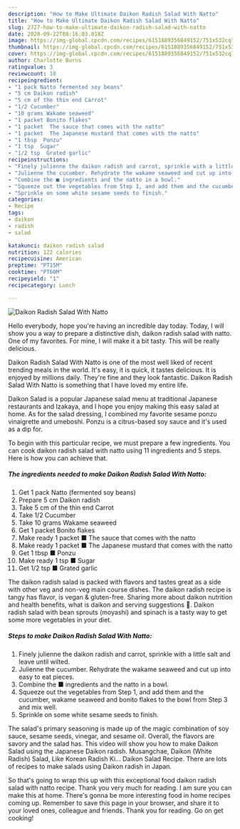 ```yaml
---
description: "How to Make Ultimate Daikon Radish Salad With Natto"
title: "How to Make Ultimate Daikon Radish Salad With Natto"
slug: 2727-how-to-make-ultimate-daikon-radish-salad-with-natto
date: 2020-09-22T08:16:03.818Z
image: https://img-global.cpcdn.com/recipes/6151889356849152/751x532cq70/daikon-radish-salad-with-natto-recipe-main-photo.jpg
thumbnail: https://img-global.cpcdn.com/recipes/6151889356849152/751x532cq70/daikon-radish-salad-with-natto-recipe-main-photo.jpg
cover: https://img-global.cpcdn.com/recipes/6151889356849152/751x532cq70/daikon-radish-salad-with-natto-recipe-main-photo.jpg
author: Charlotte Burns
ratingvalue: 3
reviewcount: 10
recipeingredient:
- "1 pack Natto fermented soy beans"
- "5 cm Daikon radish"
- "5 cm of the thin end Carrot"
- "1/2 Cucumber"
- "10 grams Wakame seaweed"
- "1 packet Bonito flakes"
- "1 packet  The sauce that comes with the natto"
- "1 packet  The Japanese mustard that comes with the natto"
- "1 tbsp  Ponzu"
- "1 tsp  Sugar"
- "1/2 tsp  Grated garlic"
recipeinstructions:
- "Finely julienne the daikon radish and carrot, sprinkle with a little salt and leave until wilted."
- "Julienne the cucumber. Rehydrate the wakame seaweed and cut up into easy to eat pieces."
- "Combine the ■ ingredients and the natto in a bowl."
- "Squeeze out the vegetables from Step 1, and add them and the cucumber, wakame seaweed and bonito flakes to the bowl from Step 3 and mix well."
- "Sprinkle on some white sesame seeds to finish."
categories:
- Recipe
tags:
- daikon
- radish
- salad

katakunci: daikon radish salad 
nutrition: 122 calories
recipecuisine: American
preptime: "PT15M"
cooktime: "PT60M"
recipeyield: "1"
recipecategory: Lunch

---
```



![Daikon Radish Salad With Natto](https://img-global.cpcdn.com/recipes/6151889356849152/751x532cq70/daikon-radish-salad-with-natto-recipe-main-photo.jpg)

Hello everybody, hope you're having an incredible day today. Today, I will show you a way to prepare a distinctive dish, daikon radish salad with natto. One of my favorites. For mine, I will make it a bit tasty. This will be really delicious.

Daikon Radish Salad With Natto is one of the most well liked of recent trending meals in the world. It's easy, it is quick, it tastes delicious. It is enjoyed by millions daily. They're fine and they look fantastic. Daikon Radish Salad With Natto is something that I have loved my entire life.

Daikon Salad is a popular Japanese salad menu at traditional Japanese restaurants and Izakaya, and I hope you enjoy making this easy salad at home. As for the salad dressing, I combined my favorite sesame ponzu vinaigrette and umeboshi. Ponzu is a citrus-based soy sauce and it&#39;s used as a dip for.


To begin with this particular recipe, we must prepare a few ingredients. You can cook daikon radish salad with natto using 11 ingredients and 5 steps. Here is how you can achieve that.

<!--inarticleads1-->

##### The ingredients needed to make Daikon Radish Salad With Natto:

1. Get 1 pack Natto (fermented soy beans)
1. Prepare 5 cm Daikon radish
1. Take 5 cm of the thin end Carrot
1. Take 1/2 Cucumber
1. Take 10 grams Wakame seaweed
1. Get 1 packet Bonito flakes
1. Make ready 1 packet ■ The sauce that comes with the natto
1. Make ready 1 packet ■ The Japanese mustard that comes with the natto
1. Get 1 tbsp ■ Ponzu
1. Make ready 1 tsp ■ Sugar
1. Get 1/2 tsp ■ Grated garlic


The daikon radish salad is packed with flavors and tastes great as a side with other veg and non-veg main course dishes. The daikon radish recipe is tangy has flavor, is vegan &amp; gluten-free. Sharing more about daikon nutrition and health benefits, what is daikon and serving suggestions 🥗. Daikon radish salad with bean sprouts (moyashi) and spinach is a tasty way to get some more vegetables in your diet. 

<!--inarticleads2-->

##### Steps to make Daikon Radish Salad With Natto:

1. Finely julienne the daikon radish and carrot, sprinkle with a little salt and leave until wilted.
1. Julienne the cucumber. Rehydrate the wakame seaweed and cut up into easy to eat pieces.
1. Combine the ■ ingredients and the natto in a bowl.
1. Squeeze out the vegetables from Step 1, and add them and the cucumber, wakame seaweed and bonito flakes to the bowl from Step 3 and mix well.
1. Sprinkle on some white sesame seeds to finish.


The salad&#39;s primary seasoning is made up of the magic combination of soy sauce, sesame seeds, vinegar, and sesame oil. Overall, the flavors are savory and the salad has. This video will show you how to make Daikon Salad using the Japanese Daikon radish. Musangchae, Daikon (White Radish) Salad, Like Korean Radish Ki… Daikon Salad Recipe. There are lots of recipes to make salads using Daikon radish in Japan. 

So that's going to wrap this up with this exceptional food daikon radish salad with natto recipe. Thank you very much for reading. I am sure you can make this at home. There's gonna be more interesting food in home recipes coming up. Remember to save this page in your browser, and share it to your loved ones, colleague and friends. Thank you for reading. Go on get cooking!
